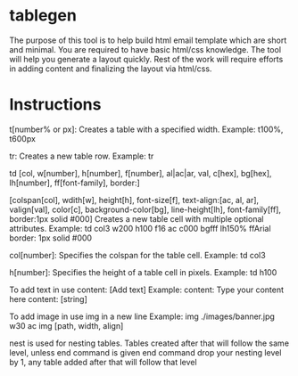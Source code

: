 # tablegen

The purpose of this tool is to help build html email template which are short and minimal.
You are required to have basic html/css knowledge. The tool will help you generate a layout quickly.
Rest of the work will require efforts in adding content and finalizing the layout via html/css.

# Instructions

t[number% or px]: Creates a table with a specified width.
Example: t100%, t600px

tr: Creates a new table row.
Example: tr

td [col, w[number], h[number], f[number], al|ac|ar, val, c[hex], bg[hex], lh[number], ff[font-family], border:]

[colspan[col], wdith[w], height[h], font-size[f], text-align:[ac, al, ar], valign[val],
color[c], background-color[bg], line-height[lh], font-family[ff], border:1px solid #000]
Creates a new table cell with multiple optional attributes.
Example: td col3 w200 h100 f16 ac c000 bgfff lh150% ffArial border: 1px solid #000

col[number]: Specifies the colspan for the table cell.
Example: td col3

h[number]: Specifies the height of a table cell in pixels.
Example: td h100

To add text in <td> use content: [Add text]
Example: content: Type your content here
content: [string]

To add image in <td> use img in a new line
Example: img ./images/banner.jpg w30 ac
img [path, width, align]

nest is used for nesting tables. Tables created after that will follow the same level, unless end command is given
end command drop your nesting level by 1, any table added after that will follow that level
